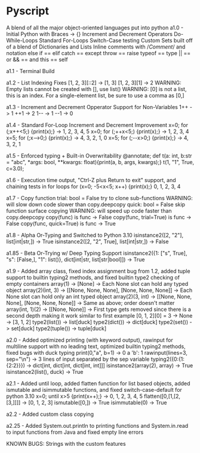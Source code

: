 # Pyscript
A blend of all the major object-oriented languages put into python
a1.0 - Initial
	Python with Braces -> {}
	Increment and Decrement Operators
	Do-While-Loops
	Standard For-Loops
	Switch-Case testing
	Custom Sets built off of a blend of Dictionaries and Lists
	Inline comments with /*Comment*/ and <!--Comment--> notation
	else if == elif
	catch == except
	throw == raise
	typeof == type
	|| == or
	&& == and
	this == self

a1.1 - Terminal Build

a1.2 - List Indexing Fixes
	[1, 2, 3][::2] -> [1, 3]
	[1, 2, 3][1] -> 2
	WARNING: Empty lists cannot be created with [], use list()
	WARNING: [0] is not a list, this is an index. For a single-element list, be sure to use a comma as [0,]

a1.3 - Increment and Decrement Opperator Support for Non-Variables
	1++ -> 1
	++1 -> 2
	1-- -> 1
	--1 -> 0

a1.4 - Standard For-Loop Increment and Decrement Improvement
	x=0; for (;x++<5;) {print(x);} -> 1, 2, 3, 4, 5
	x=0; for (;++x<5;) {print(x);} -> 1, 2, 3, 4
	x=5; for (;x-->0;) {print(x);} -> 4, 3, 2, 1, 0
	x=5; for (;--x>0;) {print(x);} -> 4, 3, 2, 1

a1.5 - Enforced typing + Built-in Overwritability
	@annotate; def t(a: int, b:str = "abc", *args: bool, **kwargs: float){print(a, b, args, kwargs);} t(1, "1", True, c=3.0);

a1.6 - Execution time output, "Ctrl-Z plus Return to exit" support, and chaining tests in for loops
	for (x=0; -5<x<5; x++) {print(x);} 0, 1, 2, 3, 4

a1.7 - Copy function
	trial: bool = False
		try to clone sub-functions
		WARNING: will slow down code slower than copy.deepcopy
	quick: bool = False
		skip function surface copying
		WARNING: will speed up code faster than copy.deepcopy
	copy(func) is func -> False
	copy(func, trial=True) is func -> False
	copy(func, quick=True) is func -> True

a1.8 - Alpha Or-Typing and Switched to Python 3.10
	isinstance2([2, "2"], list[int|str,]) -> True
	isinstance2([2, "2", True], list[int|str,]) -> False

a1.85 - Beta Or-Trying w/ Deep Typing Support
	isinstance2({1: ["s", True], "s": [False,], "1": list()}, dict[int|str, list[str|bool]]) -> True

a1.9 - Added array class, fixed index assignment bug from 1.2, added tuple support to builtin typing2 methods, and fixed builtin type2 checking of empty containers
	array(1) -> [None] -> Each None slot can hold any typed object
	array(2)(int, 3) -> [[None, None, None], [None, None, None]] -> Each None slot can hold only an int typed object
	array(2)(3, int) -> [[None, None, None], [None, None, None]] -> Same as above; order doesn't matter
	array(int, 1)(2) -> [[None, None]] -> First type gets removed since there is a second depth making it work similar to first example
	[0, 1, 2][0] = 3 -> None -> [3, 1, 2]
	type2(list()) -> list[duck]
	type2(dict()) -> dict[duck]
	type2(set()) -> set[duck]
	type2(tuple()) -> tuple[duck]

a2.0 - Added optimized printing (with keyword output), rawinput for multiline support with no leading text, optimized builtin typing2 methods, fixed bugs with duck typing
	print(0,"a", b=1) -> 0 a 'b': 1
	rawinput(lines=3, sep="\n") -> 3 lines of input separated by the sep variable
	typing2({0:{1:{2:2}}}) -> dict[int, dict[int, dict[int, int]]]
	isinstance2(array(2), array) -> True
	isinstance2(list(), duck) -> True

a2.1 - Added until loop, added flatten function for list based objects, added ismutable and isimmutable functions, and fixed switch-case-default for python 3.10
	x=0; until x>5 {print(x++);} -> 0, 1, 2, 3, 4, 5
	flatten([0,[1,[2,[3,]]]] -> [0, 1, 2, 3]
	ismutable([0,]) -> True
	isimmutable(0) -> True

a2.2 - Added custom class copying

a2.25 - Added System.out.println to printing functions and System.in.read to input functions from Java and fixed empty line errors

KNOWN BUGS:
	Strings with the custom features
